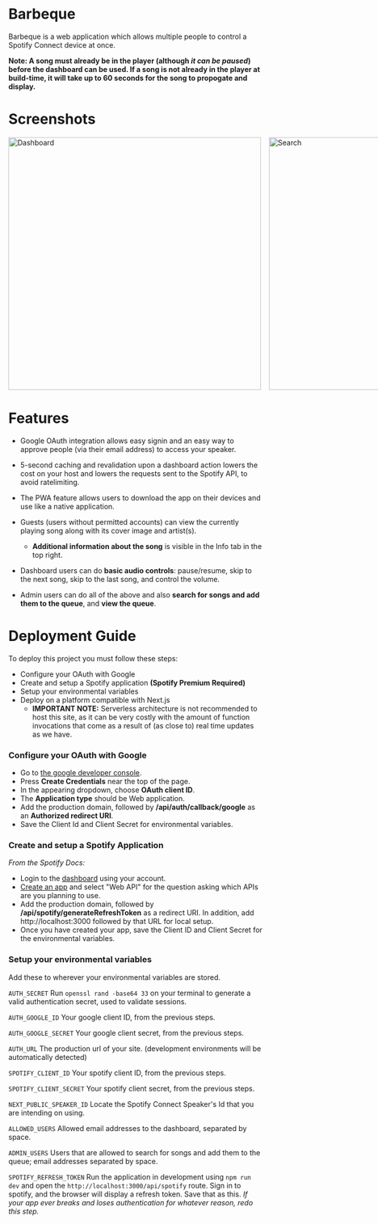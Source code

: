 # Barbeque

Barbeque is a web application which allows multiple people to control a Spotify Connect device at once.

**Note: A song must already be in the player (although _it can be paused_) before the dashboard can be used. If a song is not already in the player at build-time, it will take up to 60 seconds for the song to propogate and display.**

# Screenshots

<div style="display: flex">
  <img src="https://i.ibb.co/wCL3q1X/Screenshot-2024-06-26-at-9-55-57-PM.png" height="500" alt="Dashboard"/>&nbsp;&nbsp;&nbsp;&nbsp;
  <img src="https://i.ibb.co/G0PQFyF/localhost-3000-dashboard-i-Phone-XR-2.png" height="500" alt="Search"/>&nbsp;&nbsp;&nbsp;&nbsp;
  <img src="https://i.ibb.co/FV4sXYR/localhost-3000-dashboard-i-Phone-XR.png" height="500" alt="Queue"/>&nbsp;&nbsp;&nbsp;&nbsp;
  <img src="https://i.ibb.co/j5gX8Vz/localhost-3000-dashboard-i-Phone-XR-1.png" height="500" alt="Information"/>
</div>

# Features

- Google OAuth integration allows easy signin and an easy way to approve people (via their email address) to access your speaker.

- 5-second caching and revalidation upon a dashboard action lowers the cost on your host and lowers the requests sent to the Spotify API, to avoid ratelimiting.

- The PWA feature allows users to download the app on their devices and use like a native application.

- Guests (users without permitted accounts) can view the currently playing song along with its cover image and artist(s).

  - **Additional information about the song** is visible in the Info tab in the top right.

- Dashboard users can do **basic audio controls**: pause/resume, skip to the next song, skip to the last song, and control the volume.

- Admin users can do all of the above and also **search for songs and add them to the queue**, and **view the queue**.

# Deployment Guide

To deploy this project you must follow these steps:

- Configure your OAuth with Google
- Create and setup a Spotify application **(Spotify Premium Required)**
- Setup your environmental variables
- Deploy on a platform compatible with Next.js
  - **IMPORTANT NOTE:** Serverless architecture is not recommended to host this site, as it can be very costly with the amount of function invocations that come as a result of (as close to) real time updates as we have.

### Configure your OAuth with Google

- Go to [the google developer console](https://console.developers.google.com/apis/credentials).
- Press **Create Credentials** near the top of the page.
- In the appearing dropdown, choose **OAuth client ID**.
- The **Application type** should be Web application.
- Add the production domain, followed by **/api/auth/callback/google** as an **Authorized redirect URI**.
- Save the Client Id and Client Secret for environmental variables.

### Create and setup a Spotify Application

_From the Spotify Docs:_

- Login to the [dashboard](https://developer.spotify.com/dashboard) using your account.
- [Create an app](https://developer.spotify.com/documentation/web-api/concepts/apps) and select "Web API" for the question asking which APIs are you planning to use.
- Add the production domain, followed by **/api/spotify/generateRefreshToken** as a redirect URI. In addition, add http://localhost:3000 followed by that URL for local setup.
- Once you have created your app, save the Client ID and Client Secret for the environmental variables.

### Setup your environmental variables

Add these to wherever your environmental variables are stored.

`AUTH_SECRET`
Run `openssl rand -base64 33` on your terminal to generate a valid authentication secret, used to validate sessions.

`AUTH_GOOGLE_ID`
Your google client ID, from the previous steps.

`AUTH_GOOGLE_SECRET`
Your google client secret, from the previous steps.

`AUTH_URL`
The production url of your site. (development environments will be automatically detected)

`SPOTIFY_CLIENT_ID`
Your spotify client ID, from the previous steps.

`SPOTIFY_CLIENT_SECRET`
Your spotify client secret, from the previous steps.

`NEXT_PUBLIC_SPEAKER_ID`
Locate the Spotify Connect Speaker's Id that you are intending on using.

`ALLOWED_USERS`
Allowed email addresses to the dashboard, separated by space.

`ADMIN_USERS`
Users that are allowed to search for songs and add them to the queue; email addresses separated by space.

`SPOTIFY_REFRESH_TOKEN`
Run the application in development using `npm run dev` and open the `http://localhost:3000/api/spotify` route. Sign in to spotify, and the browser will display a refresh token. Save that as this. _If your app ever breaks and loses authentication for whatever reason, redo this step._
